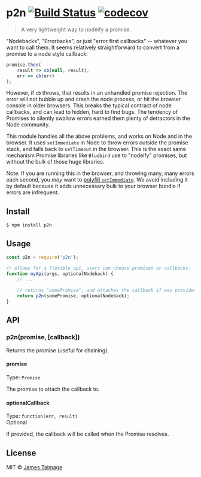 # p2n [![Build Status](https://travis-ci.org/jamestalmage/p2n.svg?branch=master)](https://travis-ci.org/jamestalmage/p2n) [![codecov](https://codecov.io/gh/jamestalmage/p2n/badge.svg?branch=master)](https://codecov.io/gh/jamestalmage/p2n?branch=master)

> A very lightweight way to nodeify a promise.

"Nodebacks", "Errorbacks", or just "error first callbacks" -- whatever you want to call them. It seems relatively straightforward to convert from a promise to a node style callback:

```js
promise.then(
	result => cb(null, result),
	err => cb(err)
);
```

However, if `cb` throws, that results in an unhandled promise rejection. The error will not bubble up and crash the node process, or hit the browser console in older browsers. This breaks the typical contract of node callbacks, and can lead to hidden, hard to find bugs. The tendency of Promises to silently swallow errors earned them plenty of detractors in the Node community.

This module handles all the above problems, and works on Node and in the browser. It uses `setImmediate` in Node to throw errors outside the promise stack, and falls back to `setTimeout` in the browser. This is the exact same mechanism Promise libraries like `Bluebird` use to "nodeify" promises, but without the bulk of those huge libraries.
 
Note: If you are running this in the browser, and throwing many, many errors each second, you *may* want to [polyfill `setImmediate`](https://github.com/YuzuJS/setImmediate). We avoid including it by default because it adds unnecessary bulk to your browser bundle if errors are infrequent.

## Install

```
$ npm install p2n
```


## Usage

```js
const p2n = require('p2n');

// allows for a flexible api, users can choose promises or callbacks. 
function myApi(args, optionalNodeback) {
	// ...
	
	// returns "somePromise", and attaches the callback if was provided.
	return p2n(somePromise, optionalNodeback);
}
```


## API

### p2n(promise, [callback])

Returns the promise (useful for chaining). 

#### promise

Type: `Promise`

The promise to attach the callback to.

#### optionalCallback

Type: `function(err, result)`<br>
Optional

If provided, the callback will be called when the Promise resolves.


## License

MIT © [James Talmage](https://github.com/jamestalmage)
